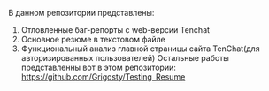 В данном репозитории представлены:
1) Отловленные баг-репорты с web-версии Tenchat
2) Основное резюме в текстовом файле
3) Функциональный анализ главной страницы сайта TenChat(для авторизированных пользователей)
Остальные работы представленны вот в этом репозитории:
https://github.com/Grigosty/Testing_Resume
